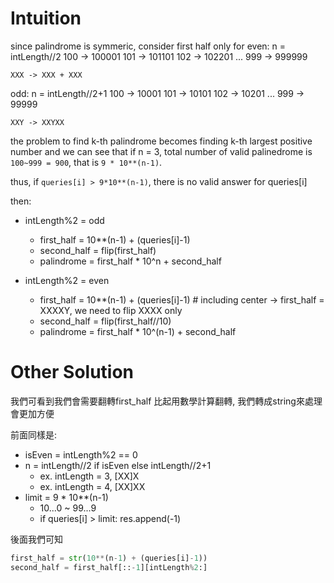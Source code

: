# Intuition

since palindrome is symmeric, consider first half only for
even:
    n = intLength//2
    100 -> 100001
    101 -> 101101
    102 -> 102201
    ...
    999 -> 999999

    XXX -> XXX + XXX

odd: 
    n = intLength//2+1
    100 -> 10001
    101 -> 10101
    102 -> 10201
    ...
    999 -> 99999
    
    XXY -> XXYXX

the problem to find k-th palindrome becomes finding k-th largest positive number
and we can see that if n = 3, total number of valid palinedrome is `100~999 = 900`,
that is `9 * 10**(n-1)`.

thus, if `queries[i] > 9*10**(n-1)`, there is no valid answer for queries[i]

then:

- intLength%2 = odd
  - first_half = 10**(n-1) + (queries[i]-1)
  - second_half = flip(first_half)
  - palindrome = first_half * 10^n + second_half

- intLength%2 = even
  - first_half = 10**(n-1) + (queries[i]-1) # including center -> first_half = XXXXY, we need to flip XXXX only
  - second_half = flip(first_half//10)
  - palindrome = first_half * 10^(n-1) + second_half


# Other Solution

我們可看到我們會需要翻轉first_half
比起用數學計算翻轉, 我們轉成string來處理會更加方便

前面同樣是:
- isEven = intLength%2 == 0
- n = intLength//2 if isEven else intLength//2+1
  - ex. intLength = 3, [XX]X
  - ex. intLength = 4, [XX]XX
- limit = 9 * 10**(n-1)
  - 10...0 ~ 99...9
  - if queries[i] > limit: res.append(-1)

後面我們可知
```py
first_half = str(10**(n-1) + (queries[i]-1))
second_half = first_half[::-1][intLength%2:]
```